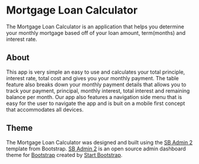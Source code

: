 # Mortgage Loan Calculator

The Mortgage Loan Calculator is an application that helps you determine your monthly mortgage based off of your loan amount, term(months) and interest rate.
   
## About
This app is very simple an easy to use and calculates your total principle, interest rate, total cost and gives you your monthly payment.
The table feature also breaks down your monthly payment details that allows you to track your payment, principal, monthly interest, total interest and remaining balance per month.
Our app also features a navigation side menu that is easy for the user to navigate the app and is buit on a mobile first concept that accommodates all devices.

## Theme

The Mortgage Loan Calculator was designed and built using the <a href="https://startbootstrap.com/themes/sb-admin-2" target="_blank">SB Admin 2</a> template from Bootstrap.
<a href="https://startbootstrap.com/themes/sb-admin-2" target="_blank">SB Admin 2</a> is an open source admin dashboard theme for [Bootstrap](https://getbootstrap.com/) created by [Start Bootstrap](https://startbootstrap.com/).

 
